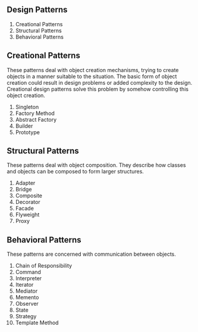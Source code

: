 ﻿Design Patterns
-----------------

1. Creational Patterns
2. Structural Patterns
3. Behavioral Patterns

Creational Patterns
-------------------

These patterns deal with object creation mechanisms, trying to create objects in a manner suitable to the situation. 
The basic form of object creation could result in design problems or added complexity to the design. 
Creational design patterns solve this problem by somehow controlling this object creation.

1. Singleton
2. Factory Method
3. Abstract Factory
4. Builder
5. Prototype

Structural Patterns
-------------------

These patterns deal with object composition. They describe how classes and objects can be composed to form larger structures.

1. Adapter
2. Bridge
3. Composite
4. Decorator
5. Facade
6. Flyweight
7. Proxy


Behavioral Patterns
-------------------

These patterns are concerned with communication between objects.

1. Chain of Responsibility
2. Command
3. Interpreter
4. Iterator
5. Mediator
6. Memento
7. Observer
8. State
9. Strategy
10. Template Method

   